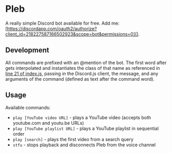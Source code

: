 # Pleb
A really simple Discord bot available for free.  Add me: [https://discordapp.com/oauth2/authorize?client_id=218227587166502923&scope=bot&permissions=0]().

## Development
All commands are prefixed with an @mention of the bot.  The first word after gets interpolated and instantiates the class of that name as referenced in [line 21 of index.js](https://github.com/appellation/pleb/blob/master/index.js#L21), passing in the Discord.js client, the message, and any arguments of the command (defined as text after the command word).

## Usage
Available commands:

- `play [YouTube video URL]` - plays a YouTube video (accepts both youtube.com and youtu.be URLs)
- `play [YouTube playlist URL]` - plays a YouTube playlist in sequential order
- `play [search]` - plays the first video from a search query
- `stfu` - stops playback and disconnects Pleb from the voice channel